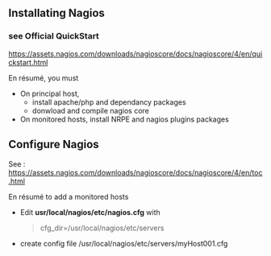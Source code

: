 ##  Installating Nagios
### see Official QuickStart
https://assets.nagios.com/downloads/nagioscore/docs/nagioscore/4/en/quickstart.html

En résumé, you must
- On principal host,
  - install apache/php and dependancy packages
  - donwload and compile nagios core
- On monitored hosts, install NRPE and nagios plugins packages

## Configure Nagios
See :
  https://assets.nagios.com/downloads/nagioscore/docs/nagioscore/4/en/toc.html

En résumé to add a monitored hosts
- Edit **usr/local/nagios/etc/nagios.cfg** with 

  > cfg_dir=/usr/local/nagios/etc/servers
  
- create config file /usr/local/nagios/etc/servers/myHost001.cfg
